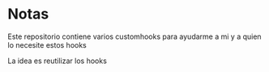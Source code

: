 # Notas
Este repositorio contiene varios customhooks para ayudarme a mi y a quien lo necesite estos hooks

La idea es reutilizar los hooks
